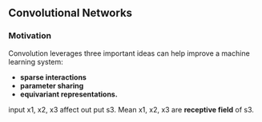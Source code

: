 ## Convolutional Networks

### Motivation

Convolution leverages three important ideas can help improve a machine learning system:


- **sparse interactions**
- **parameter sharing**
- **equivariant representations.**


input x1, x2, x3 affect out put s3. Mean x1, x2, x3 are **receptive field** of s3.

